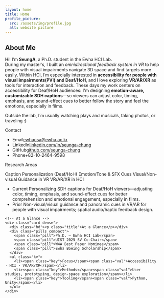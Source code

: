 ```yaml
---
layout: home
title: Home
profile_picture:
  src: /assets/img/profile.jpg
  alt: website picture
---
```


## About Me

Hi! I’m **SeungA**, a Ph.D. student in the Ewha HCI Lab.  
During my master’s, I built an *omnidirectional feedback system in VR* to help people with visual impairments navigate 3D space and find targets more easily. Within HCI, I’m especially interested in **accessibility for people with visual impairments(PVI) and Deaf/HoH**, and I love exploring **VR/AR/XR** as tools for interaction and feedback. These days my work centers on accessibility for Deaf/HoH audiences: I'm designing **emotion-aware, customizable SDH captions**—so viewers can adjust color, timing, emphasis, and sound-effect cues to better follow the story and feel the emotions, especially in films.

Outside the lab, I’m usually watching plays and musicals, taking photos, or traveling :)


<div class="about-grid">
  <!-- Contact (sidebar) -->
  <div class="card dense aside">
    <div class="hd"><p class="title">Contact</p></div>
    <ul class="kv">
      <li><span class="key">Email</span><span class="val"><a href="mailto:ewhacsa@ewha.ac.kr">ewhacsa@ewha.ac.kr</a></span></li>
      <li><span class="key">LinkedIn</span><span class="val"><a href="https://linkedin.com/in/seunga-chung-0386a51bb/">linkedin.com/in/seunga-chung</a></span></li>
      <li><span class="key">GitHub</span><span class="val"><a href="https://github.com/seunga-chung">github.com/seunga-chung</a></span></li>
      <li><span class="key">Phone</span><span class="val">+82-10-2464-9598</span></li>
    </ul>
  </div>

  <!-- Main column -->
  <div class="stack">
    <!-- Research Areas -->
    <div class="card dense">
      <div class="hd"><p class="title">Research Areas</p></div>
      <div class="pills compact">
        <span class="pill">Caption Personalization (Deaf/HoH)</span>
        <span class="pill">Emotion/Tone & SFX Cues</span>
        <span class="pill">Visual/Non-visual Guidance in VR</span>
        <span class="pill">VR/AR/XR in HCI</span>
      </div>
      <ul class="kv">
        <li><span class="key">Current</span><span class="val">
          Personalizing SDH captions for Deaf/HoH viewers—adjusting color, timing, emphasis, and sound-effect cues for better comprehension and emotional engagement, especially in films.
        </span></li>
        <li><span class="key">Prior</span><span class="val">
          Non-visual/visual guidance and panoramic cues in VR/AR for people with visual impairments; spatial audio/haptic feedback design.
        </span></li>
      </ul>
    </div>

    <!-- At a Glance -->
    <div class="card dense">
      <div class="hd"><p class="title">At a Glance</p></div>
      <div class="pills compact">
        <span class="pill">Ph.D. — Ewha HCI Lab</span>
        <span class="pill">UIST 2025 SV Co-Chair</span>
        <span class="pill">W4A Best Paper Nominee</span>
        <span class="pill">Ewha Boeing Scholarship</span>
      </div>
      <ul class="kv">
        <li><span class="key">Focus</span><span class="val">Accessibility · HCI · VR/AR/XR</span></li>
        <li><span class="key">Methods</span><span class="val">User studies, prototyping, design-space exploration</span></li>
        <li><span class="key">Tooling</span><span class="val">Python, Unity</span></li>
      </ul>
    </div>
  </div>
</div>



<p>
  
</p>
